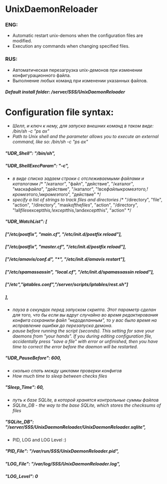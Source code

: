 # UnixDaemonReloader

### ENG:
* Automatic restart unix-demons when the configuration files are modified.
* Execution any commands when changing specified files.

### RUS:
* Автоматическая перезагрузка unix-демонов при изменении конфигурационного файла.
* Выполнение любых команд при изменении указанных файлов.

#### *Default install folder: /server/SSS/UnixDaemonReloader*

# Configuration file syntax:
* _Шелл, и ключ к нему, для запуска внешних команд в таком виде: /bin/sh -c "ps ax"_
* _Path to Unix shell and the parameter allows you to execute an external command, like so: /bin/sh -c "ps ax"_
#####	"UDR_Shell":		"/bin/sh",
#####	"UDR_ShellExecParam":	"-c",

* _в виде списка задаем строки с отслеживаемыми файлами и каталогами_
/*
"/каталог", "файл", "действие",
"/каталог", "маска*файла*", "действие",
"/каталог", "!все*файлы*кроме*этого,!кроме*этого,!и*кроме*этого", "действие"
*/
* _specify a list of strings to track files and directories_
/*
"/directory", "file", "action",
"/directory", "mask*of*the*files*", "action",
"/directory", "!all*files*except*this,!except*this,!and*except*this", "action"
*/
#####	"UDR_WatchList":		[
#####				["/etc/postfix", "main.cf", "/etc/init.d/postfix reload"],
#####				["/etc/postfix", "master.cf", "/etc/init.d/postfix reload"],
#####				["/etc/amavis/conf.d", "*", "/etc/init.d/amavis restart"],
#####				["/etc/spamassassin", "local.cf", "/etc/init.d/spamassassin reload"],
#####				["/etc","iptables.conf","/server/scripts/iptables/rest.sh"]
#####					],

* _пауза в секундах перед запуском скрипта. Этот параметр сделан для того, что бы если вы вдруг случайно во время редактирования конфига сохранили файл "недоделанным", то у вас было время на исправление ошибки до перезапуска демона._
* _pause before running the script (seconds). This setting for save your daemons from "your hands". If you during editing configuration file, accidentally press "save a file" with error or unfinished, then you have time to correct the error before the daemon will be restarted._
#####	"UDR_PauseBefore":	600,

* _сколько спать между циклами проверки конфигов_
* _How much time to sleep between checks files_
#####	"Sleep_Time":		60,

* _путь к базе SQLite, в которой хранятся контрольные суммы файлов_
* _SQLite_DB - the way to the base SQLite, which stores the checksums of files_
#####	"SQLite_DB":		"/server/SSS/UnixDaemonReloader/UnixDaemonReloader.sqlite",

* PID, LOG and LOG Level :)
#####	"PID_File":		"/var/run/SSS/UnixDaemonReloader.pid",
#####	"LOG_File":		"/var/log/SSS/UnixDaemonReloader.log",
#####	"LOG_Level":		0
